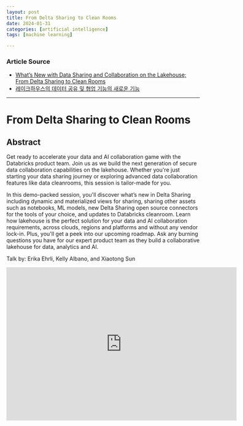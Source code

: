 ```yaml
---
layout: post
title: From Delta Sharing to Clean Rooms
date: 2024-01-31
categories: [artificial intelligence]
tags: [machine learning]

---
```


### Article Source

* [What’s New with Data Sharing and Collaboration on the Lakehouse; From Delta Sharing to Clean Rooms](https://www.youtube.com/watch?v=imSi6dYBXSg)
* [레이크하우스의 데이터 공유 및 협업 기능의 새로운 기능](https://www.databricks.com/kr/blog/whats-new-data-sharing-and-collaboration-lakehouse)

---

# From Delta Sharing to Clean Rooms


## Abstract


Get ready to accelerate your data and AI collaboration game with the Databricks product team. Join us as we build the next generation of secure data collaboration capabilities on the lakehouse. Whether you're just starting your data sharing journey or exploring advanced data collaboration features like data cleanrooms, this session is tailor-made for you.

In this demo-packed session, you'll discover what’s new in Delta Sharing including dynamic and materialized views for sharing, sharing other assets such as notebooks, ML models, new Delta Sharing open source connectors for the tools of your choice, and updates to Databricks cleanroom. Learn how lakehouse is the perfect solution for your data and AI collaboration requirements, across clouds, regions and platforms and without any vendor lock-in. Plus, you'll get a peek into our upcoming roadmap. Ask any burning questions you have for our expert product team as they build a collaborative lakehouse for data, analytics and AI.

Talk by: Erika Ehrli, Kelly Albano, and Xiaotong Sun

<iframe width="600" height="400" src="https://www.youtube.com/embed/imSi6dYBXSg?si=smWj0qWadTWKuOXc" title="YouTube video player" frameborder="0" allow="accelerometer; autoplay; clipboard-write; encrypted-media; gyroscope; picture-in-picture; web-share" allowfullscreen></iframe>
